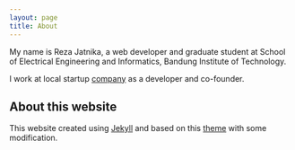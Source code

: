 ```yaml
---
layout: page
title: About
---
```


My name is Reza Jatnika, a web developer and graduate student at School of
Electrical Engineering and Informatics, Bandung Institute of Technology.

I work at local startup [company](http://rakarsa.com) as a developer and co-founder.

## About this website
This website created using [Jekyll](http://jekyllrb.com) and based on this
[theme](https://github.com/redwallhp/solar-theme-jekyll) with some modification.
